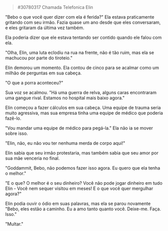 > #30780317 Chamada Telefonica Elin

"Bebo o que você quer dizer com ela é ferida?" Ela estava praticamente gritando com seu irmão. Fazia quase um ano desde que eles conversaram, e eles gritaram da última vez também.
  
Ela poderia dizer que ele estava tentando ser contido quando ele falou com ela.
  
"Olha, Elin, uma luta eclodiu na rua na frente, não é tão ruim, mas ela se machucou por parte do tiroteio."
  
Elin demorou um momento. Ela contou de cinco para se acalmar como um milhão de perguntas em sua cabeça.
  
"O que a porra aconteceu?"
  
Sua voz se acalmou. "Há uma guerra de relva, alguns caras encontraram uma gangue rival. Estamos no hospital mais baixo agora."
  
Elin começou a fazer cálculos em sua cabeça. Uma equipe de trauma seria muito agressiva, mas sua empresa tinha uma equipe de médico que poderia fazê-lo.
  
"Vou mandar uma equipe de médico para pegá-la." Ela não ia se mover sobre isso.
  
"Elin, não, eu não vou ter nenhuma merda de corpo aqui!"
  
Elin sabia que seu irmão protestaria, mas também sabia que seu amor por sua mãe venceria no final.
  
"Goddammit, Bebo, não podemos fazer isso agora. Eu quero que ela tenha o melhor."
  
"E o que? O melhor é o seu dinheiro? Você não pode jogar dinheiro em tudo Elin - Você nem sequer visitou em meses! E o que você quer mergulhar agora?"
  
Elin podia ouvir o ódio em suas palavras, mas ela se parou novamente "Bebo, eles estão a caminho. Eu a amo tanto quanto você. Deixe-me. Faça. Isso."
  
"Multar."
